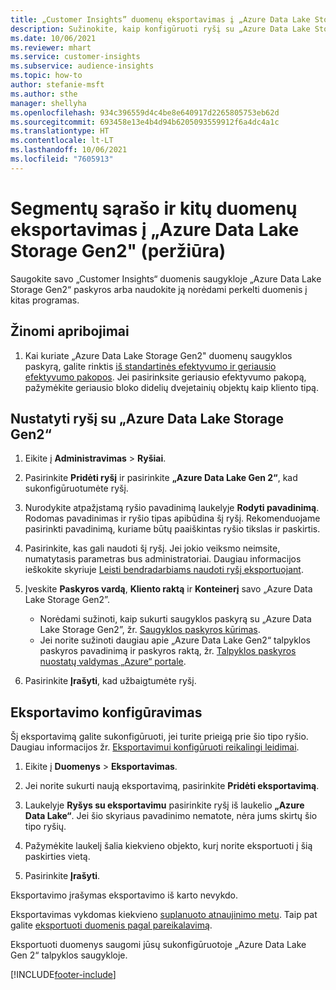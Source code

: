 ```yaml
---
title: „Customer Insights” duomenų eksportavimas į „Azure Data Lake Storage Gen2”
description: Sužinokite, kaip konfigūruoti ryšį su „Azure Data Lake Storage Gen2”.
ms.date: 10/06/2021
ms.reviewer: mhart
ms.service: customer-insights
ms.subservice: audience-insights
ms.topic: how-to
author: stefanie-msft
ms.author: sthe
manager: shellyha
ms.openlocfilehash: 934c396559d4c4be8e640917d2265805753eb62d
ms.sourcegitcommit: 693458e13e4b4d94b6205093559912f6a4dc4a1c
ms.translationtype: HT
ms.contentlocale: lt-LT
ms.lasthandoff: 10/06/2021
ms.locfileid: "7605913"
---
```

# <a name="export-segment-list-and-other-data-to-azure-data-lake-storage-gen2-preview"></a>Segmentų sąrašo ir kitų duomenų eksportavimas į „Azure Data Lake Storage Gen2" (peržiūra)

Saugokite savo „Customer Insights“ duomenis saugykloje „Azure Data Lake Storage Gen2“ paskyros arba naudokite ją norėdami perkelti duomenis į kitas programas.

## <a name="known-limitations"></a>Žinomi apribojimai

1. Kai kuriate „Azure Data Lake Storage Gen2" duomenų saugyklos paskyrą, galite rinktis [ iš standartinės efektyvumo ir geriausio efektyvumo pakopos](/azure/storage/blobs/create-data-lake-storage-account). Jei pasirinksite geriausio efektyvumo pakopą, pažymėkite geriausio bloko didelių dvejetainių objektų kaip kliento tipą. 


## <a name="set-up-the-connection-to-azure-data-lake-storage-gen2"></a>Nustatyti ryšį su „Azure Data Lake Storage Gen2“ 


1. Eikite į **Administravimas** > **Ryšiai**.

1. Pasirinkite **Pridėti ryšį** ir pasirinkite **„Azure Data Lake Gen 2“**, kad sukonfigūruotumėte ryšį.

1. Nurodykite atpažįstamą ryšio pavadinimą laukelyje **Rodyti pavadinimą**. Rodomas pavadinimas ir ryšio tipas apibūdina šį ryšį. Rekomenduojame pasirinkti pavadinimą, kuriame būtų paaiškintas ryšio tikslas ir paskirtis.

1. Pasirinkite, kas gali naudoti šį ryšį. Jei jokio veiksmo neimsite, numatytasis parametras bus administratoriai. Daugiau informacijos ieškokite skyriuje [Leisti bendradarbiams naudoti ryšį eksportuojant](connections.md#allow-contributors-to-use-a-connection-for-exports).

1. Įveskite **Paskyros vardą**, **Kliento raktą** ir **Konteinerį** savo „Azure Data Lake Storage Gen2”.
    - Norėdami sužinoti, kaip sukurti saugyklos paskyrą su „Azure Data Lake Storage Gen2”, žr. [Saugyklos paskyros kūrimas](/azure/storage/blobs/create-data-lake-storage-account). 
    - Jei norite sužinoti daugiau apie „Azure Data Lake Gen2“ talpyklos paskyros pavadinimą ir paskyros raktą, žr. [Talpyklos paskyros nuostatų valdymas „Azure“ portale](/azure/storage/common/storage-account-manage).

1. Pasirinkite **Įrašyti**, kad užbaigtumėte ryšį. 

## <a name="configure-an-export"></a>Eksportavimo konfigūravimas

Šį eksportavimą galite sukonfigūruoti, jei turite prieigą prie šio tipo ryšio. Daugiau informacijos žr. [Eksportavimui konfigūruoti reikalingi leidimai](export-destinations.md#set-up-a-new-export).

1. Eikite į **Duomenys** > **Eksportavimas**.

1. Jei norite sukurti naują eksportavimą, pasirinkite **Pridėti eksportavimą**.

1. Laukelyje **Ryšys su eksportavimu** pasirinkite ryšį iš laukelio **„Azure Data Lake“**. Jei šio skyriaus pavadinimo nematote, nėra jums skirtų šio tipo ryšių.

1. Pažymėkite laukelį šalia kiekvieno objekto, kurį norite eksportuoti į šią paskirties vietą.

1. Pasirinkite **Įrašyti**.

Eksportavimo įrašymas eksportavimo iš karto nevykdo.

Eksportavimas vykdomas kiekvieno [suplanuoto atnaujinimo metu](system.md#schedule-tab). Taip pat galite [eksportuoti duomenis pagal pareikalavimą](export-destinations.md#run-exports-on-demand). 

Eksportuoti duomenys saugomi jūsų sukonfigūruotoje „Azure Data Lake Gen 2“ talpyklos saugykloje. 

[!INCLUDE[footer-include](../includes/footer-banner.md)]
